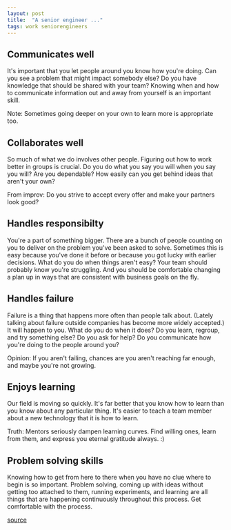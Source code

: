 ```yaml
---
layout: post
title:  "A senior engineer ..."
tags: work seniorengineers
---
```


## Communicates well

It's important that you let people around you know how you're doing. Can you see a problem that might impact somebody else? Do you have knowledge that should be shared with your team? Knowing when and how to communicate information out and away from yourself is an important skill. 

Note: Sometimes going deeper on your own to learn more is appropriate too.

## Collaborates well

So much of what we do involves other people. Figuring out how to work better in groups is crucial. Do you do what you say you will when you say you will? Are you dependable? How easily can you get behind ideas that aren't your own?

From improv: Do you strive to accept every offer and make your partners look good?

## Handles responsibilty

You're a part of something bigger. There are a bunch of people counting on you to deliver on the problem you've been asked to solve. Sometimes this is easy because you've done it before or because you got lucky with earlier decisions. What do you do when things aren't easy? Your team should probably know you're struggling. And you should be comfortable changing a plan up in ways that are consistent with business goals on the fly.

## Handles failure

Failure is a thing that happens more often than people talk about. (Lately talking about failure outside companies has become more widely accepted.) It will happen to you. What do you do when it does? Do you learn, regroup, and try something else? Do you ask for help? Do you communicate how you're doing to the people around you?

Opinion: If you aren't failing, chances are you aren't reaching far enough, and maybe you're not growing.

## Enjoys learning

Our field is moving so quickly. It's far better that you know how to learn than you know about any particular thing. It's easier to teach a team member about a new technology that it is how to learn.

Truth: Mentors seriously dampen learning curves. Find willing ones, learn from them, and express you eternal gratitude always. :)

## Problem solving skills

Knowing how to get from here to there when you have no clue where to begin is so important. Problem solving, coming up with ideas without getting too attached to them, running experiments, and learning are all things that are happening continuously throughout this process. Get comfortable with the process.

[source](https://twitter.com/stabbycutyou/status/1002193315977158656?s=11)